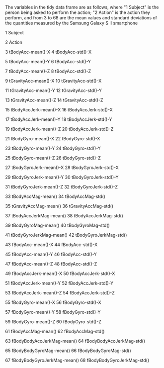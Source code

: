 





The variables in the tidy data frame are as follows, where "1 Subject" is the person being asked to perform the action; "2 Action" is the action they perform, and from 3 to 68 are the mean values and standard deviations of the quantities measured by the Samsung Galaxy S II smartphone

1 Subject

2 Action

3 tBodyAcc-mean()-X
4 tBodyAcc-std()-X

5 tBodyAcc-mean()-Y
6 tBodyAcc-std()-Y

7 tBodyAcc-mean()-Z
8 tBodyAcc-std()-Z

9 tGravityAcc-mean()-X
10 tGravityAcc-std()-X

11 tGravityAcc-mean()-Y
12 tGravityAcc-std()-Y

13 tGravityAcc-mean()-Z
14 tGravityAcc-std()-Z

15 tBodyAccJerk-mean()-X
16 tBodyAccJerk-std()-X

17 tBodyAccJerk-mean()-Y
18 tBodyAccJerk-std()-Y

19 tBodyAccJerk-mean()-Z
20 tBodyAccJerk-std()-Z

21 tBodyGyro-mean()-X
22 tBodyGyro-std()-X

23 tBodyGyro-mean()-Y
24 tBodyGyro-std()-Y

25 tBodyGyro-mean()-Z
26 tBodyGyro-std()-Z

27 tBodyGyroJerk-mean()-X
28 tBodyGyroJerk-std()-X

29 tBodyGyroJerk-mean()-Y
30 tBodyGyroJerk-std()-Y

31 tBodyGyroJerk-mean()-Z
32 tBodyGyroJerk-std()-Z

33 tBodyAccMag-mean()
34 tBodyAccMag-std()

35 tGravityAccMag-mean()
36 tGravityAccMag-std()

37 tBodyAccJerkMag-mean()
38 tBodyAccJerkMag-std()

39 tBodyGyroMag-mean()
40 tBodyGyroMag-std()

41 tBodyGyroJerkMag-mean()
42 tBodyGyroJerkMag-std()

43 fBodyAcc-mean()-X
44 fBodyAcc-std()-X

45 fBodyAcc-mean()-Y
46 fBodyAcc-std()-Y

47 fBodyAcc-mean()-Z
48 fBodyAcc-std()-Z

49 fBodyAccJerk-mean()-X
50 fBodyAccJerk-std()-X

51 fBodyAccJerk-mean()-Y
52 fBodyAccJerk-std()-Y

53 fBodyAccJerk-mean()-Z
54 fBodyAccJerk-std()-Z

55 fBodyGyro-mean()-X
56 fBodyGyro-std()-X

57 fBodyGyro-mean()-Y
58 fBodyGyro-std()-Y

59 fBodyGyro-mean()-Z
60 fBodyGyro-std()-Z

61 fBodyAccMag-mean()
62 fBodyAccMag-std()

63 fBodyBodyAccJerkMag-mean()
64 fBodyBodyAccJerkMag-std()

65 fBodyBodyGyroMag-mean()
66 fBodyBodyGyroMag-std()

67 fBodyBodyGyroJerkMag-mean()
68 fBodyBodyGyroJerkMag-std()

